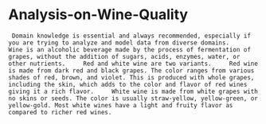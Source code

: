 # Analysis-on-Wine-Quality
     Domain knowledge is essential and always recommended, especially if you are trying to analyze and model data from diverse domains.     Wine is an alcoholic beverage made by the process of fermentation of grapes, without the addition of sugars, acids, enzymes, water, or other nutrients.     Red and white wine are two variants.     Red wine is made from dark red and black grapes. The color ranges from various shades of red, brown, and violet. This is produced with whole grapes, including the skin, which adds to the color and flavor of red wines giving it a rich flavor.     White wine is made from white grapes with no skins or seeds. The color is usually straw-yellow, yellow-green, or yellow-gold. Most white wines have a light and fruity flavor as compared to richer red wines.
